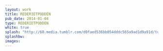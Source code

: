 ```yaml
---
layout: work
title: REDERIETPODDEN
pub_date: 2014-01-04
type: REDERIETPODDEN
white: true
splash: "http://68.media.tumblr.com/d0faed536bb054dddc565a9ad1d9a91d/tumblr_ot5ihnRUvP1s771xno2_1280.jpg"
splashbw:
images: 
---
```

